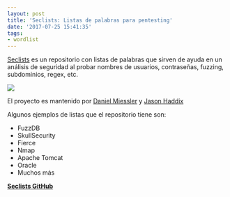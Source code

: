 ```yaml
---
layout: post
title: 'Seclists: Listas de palabras para pentesting'
date: '2017-07-25 15:41:35'
tags:
- wordlist
---
```


[Seclists](https://github.com/danielmiessler/SecLists) es un repositorio con listas de palabras que sirven de ayuda en un análisis de seguridad al probar nombres de usuarios, contraseñas, fuzzing, subdominios, regex, etc.

![](/content/images/2017/07/seclists-1.png)

El proyecto es mantenido por [Daniel Miessler](http://www.danielmiessler.com/) y [Jason Haddix](http://www.securityaegis.com/)

Algunos ejemplos de listas que el repositorio tiene son:

* FuzzDB
* SkullSecurity
* Fierce
* Nmap
* Apache Tomcat
* Oracle
* Muchos más

[**Seclists GitHub**](https://github.com/danielmiessler/SecLists)